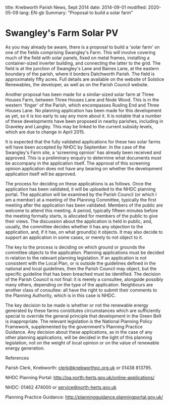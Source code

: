 title: Knebworth Parish News, Sept 2014
date: 2014-09-01
modified: 2020-05-09
lang: EN-gb
Summary: "Proposal to build a solar farm"

# Swangley's Farm Solar PV

As you may already be aware, there is a proposal to build a 'solar farm'
on one of the fields comprising Swangley's Farm. This will involve
covering much of the field with solar panels, fixed on metal frames,
installing a container-sized inverter building, and connecting the
latter to the grid. The field is at the junction of Swangley's Lane and
Baines Lane, at the eastern boundary of the parish, where it borders
Datchworth Parish. The field is approximately fifty acres. Full details
are available on the website of Solstice Renewables, the developer, as
well as on the Parish Council website.

Another proposal has been made for a similar-sized solar farm at Three
Houses Farm, between Three Houses Lane and Node Wood. This is in the
western 'finger' of the Parish, which encompasses Rusling End and Three
Houses Lane. No planning application has been made for this development
as yet, so it is too early to say any more about it. It is notable that
a number of these developments have been proposed in nearby parishes,
including in Graveley and Langley. This may be linked to the current
subsidy levels, which are due to change in April 2015.

It is expected that the fully validated applications for these two solar
farms will have been accepted by NHDC by September. In the case of the
Swangley's Farm site, a 'screening opinion' has already been received
and approved. This is a preliminary enquiry to determine what documents
must be accompany in the application itself. The approval of this
screening opinion application does not have any bearing on whether the
development application itself will be approved.

The process for deciding on these applications is as follows. Once the
application has been validated, it will be uploaded to the NHDC planning
portal. The application will be examined by the Parish Council (or which
I am a member) at a meeting of the Planning Committee, typically the
first meeting after the application has been validated. Members of the
public are welcome to attend this meeting. A period, typically fifteen
minutes before the meeting formally starts, is allocated for members of
the public to give their views. The discussion about the application is
held in public, and, usually, the committee decides whether it has any
objection to the application, and, if it has, on what ground(s) it
objects. It may also decide to support an application in some cases, or
merely to not object to it.

The key to the process is deciding on which ground or grounds the
committee objects to the application. Planning applications must be
decided in relation to the relevant planning legislation. If an
application is not consistent with the Local Plan, or is outside the
guidelines defined in the national and local guidelines, then the Parish
Council may object, but the specific guideline that has been breached
must be identified. The decision of the Parish Council is not final: it
is merely a consultee, alongside possibly many others, depending on the
type of the application. Neighbours are another class of consultee: all
have the right to submit their comments to the Planning Authority, which
is in this case is NHDC.

The key decision to be made is whether or not the renewable energy
generated by these farms constitutes circumstances which are
sufficiently special to override the general principle that development
in the Green Belt is inappropriate. The relevant legislation is the
National Planning Policy Framework, supplemented by the government's
Planning Practice Guidance. Any decision about these applications, as in
the case of any other planning applications, will be decided in the
light of this planning legislation, not on the weight of local opinion
or on the value of renewable energy generation.

References

Parish Clerk, Knebworth: clerk@knebworthpc.org.uk or 01438 813795.

NHDC Planning Portal: http://pa.north-herts.gov.uk/online-applications/

NHDC: 01462 474000 or service@north-herts.gov.uk

Planning Practice Guidance:
http://planningguidance.planningportal.gov.uk/
